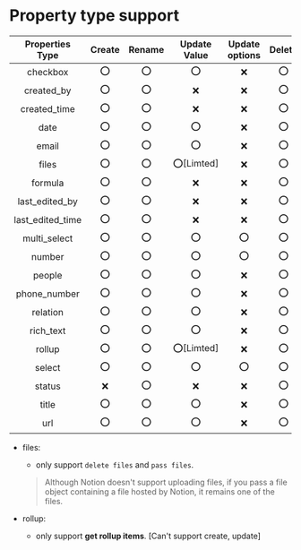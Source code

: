 # Property type support

   Properties Type   | Create | Rename | Update Value | Update options | Delete 
:-------------------:|:------:|:------:|:------------:|:--------------:|:------:
 checkbox            | ⭕️     | ⭕️     | ⭕️            | ❌              |   ⭕️
 created_by          | ⭕️     | ⭕️     | ❌            | ❌              |   ⭕️
 created_time        | ⭕️     | ⭕️     | ❌            | ❌              |   ⭕️
 date                | ⭕️     | ⭕️     | ⭕️            | ❌              |   ⭕️
 email               | ⭕️     | ⭕️     | ⭕️            | ❌              |   ⭕️
 files               | ⭕️     | ⭕️     | ⭕️[Limted]    | ❌              |   ⭕️
 formula             | ⭕️     | ⭕️     | ❌            | ❌              |   ⭕️
 last_edited_by      | ⭕️     | ⭕️     | ❌            | ❌              |   ⭕️
 last_edited_time    | ⭕️     | ⭕️     | ❌            | ❌              |   ⭕️
 multi_select        | ⭕️     | ⭕️     | ⭕️            | ⭕️              |   ⭕️
 number              | ⭕️     | ⭕️     | ⭕️            | ⭕️              |   ⭕️
 people              | ⭕️     | ⭕️     | ⭕️            | ❌              |   ⭕️
 phone_number        | ⭕️     | ⭕️     | ⭕️            | ❌              |   ⭕️
 relation            | ⭕️     | ⭕️     | ⭕️            | ❌              |   ⭕️
 rich_text           | ⭕️     | ⭕️     | ⭕️            | ❌              |   ⭕️
 rollup              | ⭕️     | ⭕️     | ⭕️[Limted]    | ❌              |   ⭕️
 select              | ⭕️     | ⭕️     | ⭕️            | ⭕️              |   ⭕️
 status              | ❌     | ⭕️     | ❌            | ❌              |   ⭕️
 title               | ⭕️     | ⭕️     | ⭕️            | ❌              |   ⭕️
 url                 | ⭕️     | ⭕️     | ⭕️            | ❌              |   ⭕️

- files:
  - only support ```delete files``` and ```pass files```.
  > Although Notion doesn't support uploading files, if you pass a file object containing a file hosted by Notion, it remains one of the files.
 
- rollup:
  - only support **get rollup items**. [Can't support create, update]